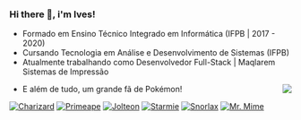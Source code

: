 ### Hi there 👋, i'm Ives!

<!--
**ivesfg1/ivesfg1** is a ✨ _special_ ✨ repository because its `README.md` (this file) appears on your GitHub profile.

Here are some ideas to get you started:

- 🔭 I’m currently working on ...
- 🌱 I’m currently learning ...
- 👯 I’m looking to collaborate on ...
- 🤔 I’m looking for help with ...
- 💬 Ask me about ...
- 📫 How to reach me: ...
- 😄 Pronouns: ...
- ⚡ Fun fact: ...
-->

- Formado em Ensino Técnico Integrado em Informática (IFPB | 2017 - 2020)
- Cursando Tecnologia em Análise e Desenvolvimento de Sistemas (IFPB)
- Atualmente trabalhando como Desenvolvedor Full-Stack | Maqlarem Sistemas de Impressão

<img align='right' src="https://github-readme-stats.vercel.app/api?username=ivesfg1&theme=nightowl&show_icons=true&count_private=true&hide=stars">

- E além de tudo, um grande fã de Pokémon!

[![Charizard](https://img.pokemondb.net/sprites/diamond-pearl/normal/charizard.png)](http://pokemondb.net/pokedex/charizard)
[![Primeape](https://img.pokemondb.net/sprites/black-white/normal/primeape.png)](http://pokemondb.net/pokedex/primeape)
[![Jolteon](https://img.pokemondb.net/sprites/black-white/normal/jolteon.png)](http://pokemondb.net/pokedex/jolteon)
[![Starmie](https://img.pokemondb.net/sprites/black-white/normal/starmie.png)](http://pokemondb.net/pokedex/starmie)
[![Snorlax](https://img.pokemondb.net/sprites/diamond-pearl/normal/snorlax.png)](http://pokemondb.net/pokedex/snorlax)
[![Mr. Mime](https://img.pokemondb.net/sprites/diamond-pearl/normal/mr-mime.png)](http://pokemondb.net/pokedex/mr-mime)
